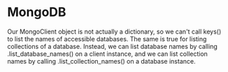 # MongoDB
Our MongoClient object is not actually a dictionary, so we can't call keys() to list the names of accessible databases. The same is true for listing collections of a database. Instead, we can list database names by calling .list_database_names() on a client instance, and we can list collection names by calling .list_collection_names() on a database instance.
